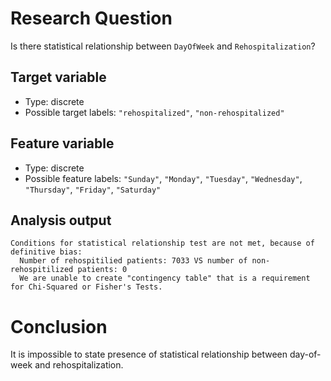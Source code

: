# Research Question
Is there statistical relationship between `DayOfWeek` and `Rehospitalization`?
## Target variable
* Type: discrete
* Possible target labels: `"rehospitalized"`, `"non-rehospitalized"`

## Feature variable
* Type: discrete
* Possible feature labels: `"Sunday"`, `"Monday"`, `"Tuesday"`, `"Wednesday"`, `"Thursday"`, `"Friday"`, `"Saturday"`

## Analysis output
```
Conditions for statistical relationship test are not met, because of definitive bias:
  Number of rehospitilied patients: 7033 VS number of non-rehospitilized patients: 0
  We are unable to create "contingency table" that is a requirement for Chi-Squared or Fisher's Tests.
```

# Conclusion
It is impossible to state presence of statistical relationship between day-of-week and rehospitalization.
